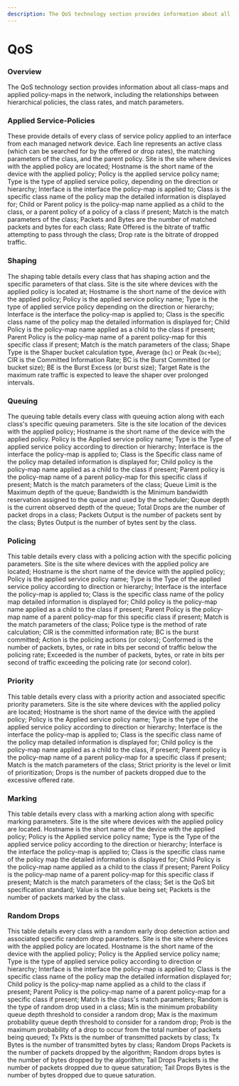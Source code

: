 ```yaml
---
description: The QoS technology section provides information about all class-maps and applied policy-maps in the network, including the relationships between...
---
```


# QoS

### Overview

The QoS technology section provides information about all class-maps and
applied policy-maps in the network, including the relationships between
hierarchical policies, the class rates, and match parameters.

### Applied Service-Policies

These provide details of every class of service policy applied to an
interface from each managed network device. Each line represents an
active class (which can be searched for by the offered or drop rates),
the matching parameters of the class, and the parent policy. Site is the
site where devices with the applied policy are located; Hostname is the
short name of the device with the applied policy; Policy is the applied
service policy name; Type is the type of applied service policy,
depending on the direction or hierarchy; Interface is the interface the
policy-map is applied to; Class is the specific class name of the policy
map the detailed information is displayed for; Child or Parent policy is
the policy-map name applied as a child to the class, or a parent policy
of a policy of a class if present; Match is the match parameters of the
class; Packets and Bytes are the number of matched packets and bytes for
each class; Rate Offered is the bitrate of traffic attempting to pass
through the class; Drop rate is the bitrate of dropped traffic.

### Shaping

The shaping table details every class that has shaping action and the specific
parameters of that class. Site is the site where devices with the applied
policy is located at; Hostname is the short name of the device with the applied
policy; Policy is the applied service policy name; Type is the type of applied
service policy depending on the direction or hierarchy; Interface is the
interface the policy-map is applied to; Class is the specific class name of the
policy map the detailed information is displayed for; Child Policy is the
policy-map name applied as a child to the class if present; Parent Policy is
the policy-map name of a parent policy-map for this specific class if present;
Match is the match parameters of the class; Shape Type is the Shaper bucket
calculation type, Average (`bc`) or Peak (`bc+be`); CIR is the Committed
Information Rate; BC is the Burst Committed (or bucket size); BE is the Burst
Excess (or burst size); Target Rate is the maximum rate traffic is expected to
leave the shaper over prolonged intervals.

### Queuing

The queuing table details every class with queuing action along with
each class's specific queuing parameters. Site is the site location of
the devices with the applied policy; Hostname is the short name of the
device with the applied policy. Policy is the Applied service policy
name; Type is the Type of applied service policy according to direction
or hierarchy; Interface is the interface the policy-map is applied to;
Class is the Specific class name of the policy map detailed information
is displayed for; Child policy is the policy-map name applied as a child
to the class if present; Parent policy is the policy-map name of a
parent policy-map for this specific class if present; Match is the match
parameters of the class; Queue Limit is the Maximum depth of the queue;
Bandwidth is the Minimum bandwidth reservation assigned to the queue and
used by the scheduler; Queue depth is the current observed depth of the
queue; Total Drops are the number of packet drops in a class; Packets
Output is the number of packets sent by the class; Bytes Output is the
number of bytes sent by the class.

### Policing

This table details every class with a policing action with the specific
policing parameters. Site is the site where devices with the applied
policy are located; Hostname is the short name of the device with the
applied policy; Policy is the applied service policy name; Type is the
Type of the applied service policy according to direction or hierarchy;
Interface is the interface the policy-map is applied to; Class is the
specific class name of the policy map detailed information is displayed
for; Child policy is the policy-map name applied as a child to the class
if present; Parent Policy is the policy-map name of a parent policy-map
for this specific class if present; Match is the match parameters of the
class; Police type is the method of rate calculation; CIR is the
committed information rate; BC is the burst committed; Action is the
policing actions (or colors); Conformed is the number of packets, bytes,
or rate in bits per second of traffic below the policing rate; Exceeded
is the number of packets, bytes, or rate in bits per second of traffic
exceeding the policing rate (or second color).

### Priority

This table details every class with a priority action and associated
specific priority parameters. Site is the site where devices with the
applied policy are located; Hostname is the short name of the device
with the applied policy; Policy is the Applied service policy name; Type
is the type of the applied service policy according to direction or
hierarchy; Interface is the interface the policy-map is applied to;
Class is the specific class name of the policy map detailed information
is displayed for; Child policy is the policy-map name applied as a child
to the class, if present; Parent policy is the policy-map name of a
parent policy-map for a specific class if present; Match is the match
parameters of the class; Strict priority is the level or limit of
prioritization; Drops is the number of packets dropped due to the
excessive offered rate.

### Marking

This table details every class with a marking action along with specific
marking parameters. Site is the site where devices with the applied
policy are located. Hostname is the short name of the device with the
applied policy; Policy is the Applied service policy name; Type is the
Type of the applied service policy according to the direction or
hierarchy; Interface is the interface the policy-map is applied to;
Class is the specific class name of the policy map the detailed
information is displayed for; Child Policy is the policy-map name
applied as a child to the class if present; Parent Policy is the
policy-map name of a parent policy-map for this specific class if
present; Match is the match parameters of the class; Set is the QoS bit
specification standard; Value is the bit value being set; Packets is the
number of packets marked by the class.

### Random Drops

This table details every class with a random early drop detection action
and associated specific random drop parameters. Site is the site where
devices with the applied policy are located. Hostname is the short name
of the device with the applied policy; Policy is the Applied service
policy name; Type is the type of applied service policy according to
direction or hierarchy; Interface is the interface the policy-map is
applied to; Class is the specific class name of the policy map the
detailed information displayed for; Child policy is the policy-map name
applied as a child to the class if present; Parent Policy is the
policy-map name of a parent policy-map for a specific class if present;
Match is the class's match parameters; Random is the type of random drop
used in a class; Min is the minimum probability queue depth threshold to
consider a random drop; Max is the maximum probability queue depth
threshold to consider for a random drop; Prob is the maximum probability
of a drop to occur from the total number of packets being queued; Tx
Pkts is the number of transmitted packets by class; Tx Bytes is the
number of transmitted bytes by class; Random Drops Packets is the number
of packets dropped by the algorithm; Random drops bytes is the number of
bytes dropped by the algorithm; Tail Drops Packets is the number of
packets dropped due to queue saturation; Tail Drops Bytes is the number
of bytes dropped due to queue saturation.
